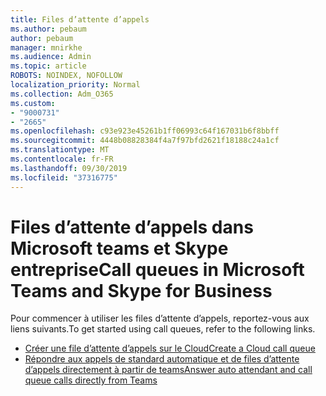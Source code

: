 ```yaml
---
title: Files d’attente d’appels
ms.author: pebaum
author: pebaum
manager: mnirkhe
ms.audience: Admin
ms.topic: article
ROBOTS: NOINDEX, NOFOLLOW
localization_priority: Normal
ms.collection: Adm_O365
ms.custom:
- "9000731"
- "2665"
ms.openlocfilehash: c93e923e45261b1ff06993c64f167031b6f8bbff
ms.sourcegitcommit: 4448b08828384f4a7f97bfd2621f18188c24a1cf
ms.translationtype: MT
ms.contentlocale: fr-FR
ms.lasthandoff: 09/30/2019
ms.locfileid: "37316775"
---
```

# <a name="call-queues-in-microsoft-teams-and-skype-for-business"></a><span data-ttu-id="94e51-102">Files d’attente d’appels dans Microsoft teams et Skype entreprise</span><span class="sxs-lookup"><span data-stu-id="94e51-102">Call queues in Microsoft Teams and Skype for Business</span></span> 

<span data-ttu-id="94e51-103">Pour commencer à utiliser les files d’attente d’appels, reportez-vous aux liens suivants.</span><span class="sxs-lookup"><span data-stu-id="94e51-103">To get started using call queues, refer to the following links.</span></span>

- [<span data-ttu-id="94e51-104">Créer une file d’attente d’appels sur le Cloud</span><span class="sxs-lookup"><span data-stu-id="94e51-104">Create a Cloud call queue</span></span>](https://docs.microsoft.com/microsoftteams/create-a-phone-system-call-queue)
- [<span data-ttu-id="94e51-105">Répondre aux appels de standard automatique et de files d’attente d’appels directement à partir de teams</span><span class="sxs-lookup"><span data-stu-id="94e51-105">Answer auto attendant and call queue calls directly from Teams</span></span>](https://docs.microsoft.com/microsoftteams/answer-auto-attendant-and-call-queue-calls)